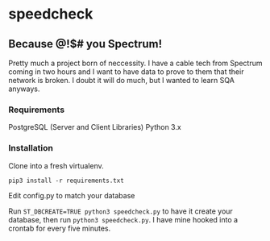# speedcheck
## Because @!$# you Spectrum!

Pretty much a project born of neccessity. I have a cable tech from Spectrum coming in two hours and I want to have data to prove to them that their network is broken. I doubt it will do much, but I wanted to learn SQA anyways.

### Requirements
PostgreSQL (Server and Client Libraries)
Python 3.x

### Installation

Clone into a fresh virtualenv.

`pip3 install -r requirements.txt`

Edit config.py to match your database

Run `ST_DBCREATE=TRUE python3 speedcheck.py` to have it create your database, then run `python3 speedcheck.py`. I have mine hooked into a crontab for every five minutes.
